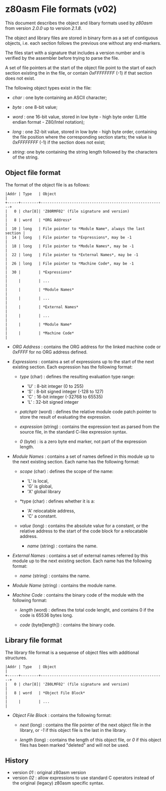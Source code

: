 z80asm File formats (v02)
=========================

This document describes the object and libary formats used by *z80asm*
from version *2.0.0* up to version *2.1.8*.  

The object and library files are stored in binary form as a set of 
contiguous objects, i.e. each section follows the previous one without 
any end-markers. 

The files start with a signature that includes a version number and is 
verified by the assembler before trying to parse the file.

A set of file pointers at the start of the object file point to the 
start of each section existing the in the file, or contain *0xFFFFFFFF* 
(-1) if that section does not exist.

The following object types exist in the file:

* *char* :	one byte containing an ASCII character;

* *byte* :	one 8-bit value;

* *word* :	one 16-bit value, stored in low byte - high byte order 
  (Little endian format - Z80/Intel notation);

* *long* :	one 32-bit value, stored in low byte - high byte order, 
  containing the file position where the corresponding 
  section starts; the value is *0xFFFFFFFF* (-1) if the section 
  does not exist;

* *string*:	one byte containing the string length followed by the 
  characters of the string.


Object file format
------------------

The format of the object file is as follows:

    |Addr | Type   | Object                                                 |  
    +-----+--------+--------------------------------------------------------+  
    |   0 | char[8]| 'Z80RMF02' (file signature and version)                |  
    |   8 | word   | *ORG Address*                                          |  
    |  10 | long   | File pointer to *Module Name*, always the last section |  
    |  14 | long   | File pointer to *Expressions*, may be -1               |  
    |  18 | long   | File pointer to *Module Names*, may be -1              |  
    |  22 | long   | File pointer to *External Names*, may be -1            |  
    |  26 | long   | File pointer to *Machine Code*, may be -1              |  
    |  30 |        | *Expressions*                                          |  
    |     |        | ...                                                    |  
    |     |        | *Module Names*                                         |  
    |     |        | ...                                                    |  
    |     |        | *External Names*                                       |  
    |     |        | ...                                                    |  
    |     |        | *Module Name*                                          |  
    |     |        | *Machine Code*                                         |  


* *ORG Address* : contains the ORG address for the linked machine code 
or *0xFFFF* for no ORG address defined. 

* *Expressions* : contains a set of expressions up to the 
start of the next existing section. Each expression has the following
format:

  * *type* (char) : defines the resulting evaluation type range:   
     * 'U' : 8-bit integer (0 to 255)  
     * 'S' : 8-bit signed integer (-128 to 127)  
     * 'C' : 16-bit integer (-32768 to 65535)  
     * 'L' : 32-bit signed integer     

  * *patchptr* (word) : defines the relative module code patch pointer to 
  store the result of evaluating the expression.

  * *expression* (string) : contains the expression text as parsed from the 
  source file, in the standard C-like expression syntax.

  * *0* (byte) : is a zero byte end marker, not part of the expression length.

* *Module Names* : contains a set of names defined in this module 
up to the next existing section. Each name has the following format:

  * *scope* (char) : defines the scope of the name:
     * 'L' is local,  
     * 'G' is global,  
     * 'X' global library

  * *type (char) : defines whether it is a: 
     * 'A' relocatable address,   
     * 'C' a constant.

  * *value* (long) : contains the absolute value for a constant, or the
  relative address to the start of the code block for a relocatable
  address.
	
	* *name* (string) : contains the name.


* *External Names* : contains a set of external names referred 
  by this module up to the next existing section. Each name has the 
  following format:
  
	* *name* (string) : contains the name.   

* *Module Name* (string) : contains the module name.

* *Machine Code* : contains the binary code of the module with the 
following format:
  * *length* (word) : defines the total code lenght, and contains 0 if the 
  code is 65536 bytes long.

  * *code* (byte[length]) : contains the binary code.


Library file format
-------------------

The library file format is a sequense of object files with additional
structures.

    |Addr | Type   | Object                                                 |
    +-----+--------+--------------------------------------------------------+
    |   0 | char[8]| 'Z80LMF02' (file signature and version)                |
    |   8 | word   | *Object File Block*                                    |
    |     |        | ...                                                    |

* *Object File Block* : contains the following format: 

  * *next* (long) : contains the file pointer of the next object file 
  in the library, or *-1* if this object file is the last in the library.

  * *length* (long) : contains the length of this object file, 
  or *0* if this object files has been marked "deleted" and will not be used.


History
-------

* version *01* : original z80asm version
* version *02* : allow expressions to use standard C operators instead of the original (legacy) z80asm specific syntax. 
